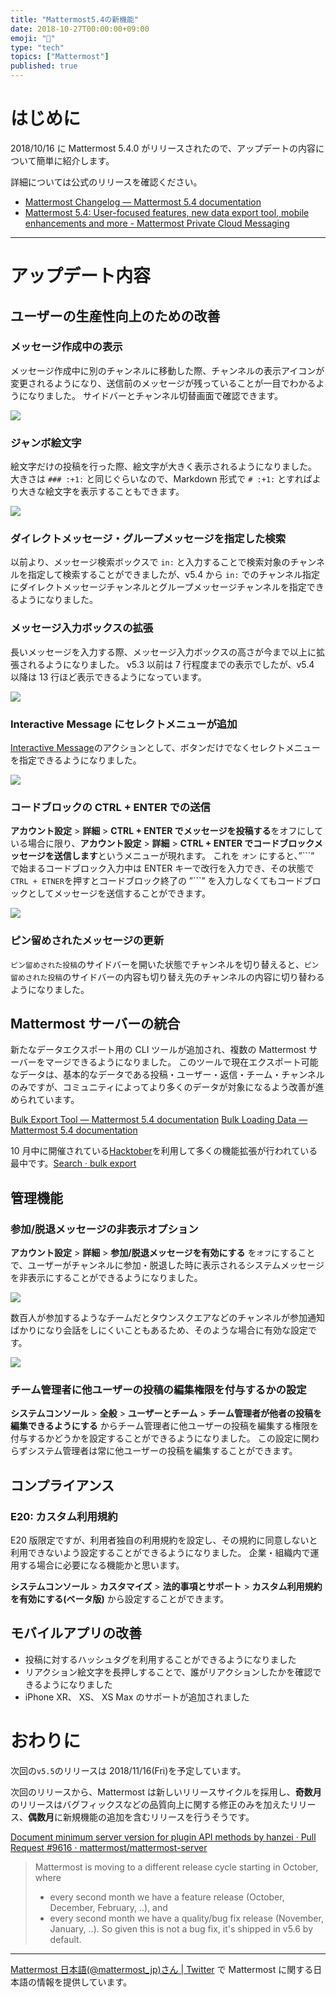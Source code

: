 ```yaml
---
title: "Mattermost5.4の新機能"
date: 2018-10-27T00:00:00+09:00
emoji: "📣"
type: "tech"
topics: ["Mattermost"]
published: true
---
```


# はじめに

2018/10/16 に Mattermost 5.4.0 がリリースされたので、アップデートの内容について簡単に紹介します。

詳細については公式のリリースを確認ください。

- [Mattermost Changelog — Mattermost 5\.4 documentation](https://docs.mattermost.com/administration/changelog.html#release-v5-4)
- [Mattermost 5\.4: User\-focused features, new data export tool, mobile enhancements and more \- Mattermost Private Cloud Messaging](https://mattermost.com/blog/mattermost-5-4-user-focused-features-new-data-export-tool-mobile-enhancements-and-more/)

---

# アップデート内容

## ユーザーの生産性向上のための改善

### メッセージ作成中の表示

メッセージ作成中に別のチャンネルに移動した際、チャンネルの表示アイコンが変更されるようになり、送信前のメッセージが残っていることが一目でわかるようになりました。
サイドバーとチャンネル切替画面で確認できます。

![](https://qiita-image-store.s3.amazonaws.com/0/9891/db9d0e3a-10a2-70bb-c61c-a97077bc1334.png)

### ジャンボ絵文字

絵文字だけの投稿を行った際、絵文字が大きく表示されるようになりました。
大きさは `### :+1:` と同じぐらいなので、Markdown 形式で `# :+1:` とすればより大きな絵文字を表示することもできます。

![](https://qiita-image-store.s3.amazonaws.com/0/9891/3e4597db-9728-2056-f68b-4f3823fe58a2.png)

### ダイレクトメッセージ・グループメッセージを指定した検索

以前より、メッセージ検索ボックスで `in:` と入力することで検索対象のチャンネルを指定して検索することができましたが、v5.4 から `in:` でのチャンネル指定にダイレクトメッセージチャンネルとグループメッセージチャンネルを指定できるようになりました。

### メッセージ入力ボックスの拡張

長いメッセージを入力する際、メッセージ入力ボックスの高さが今まで以上に拡張されるようになりました。
v5.3 以前は 7 行程度までの表示でしたが、v5.4 以降は 13 行ほど表示できるようになっています。

![](https://qiita-image-store.s3.amazonaws.com/0/9891/6a454a71-5933-9e8d-c0ce-5fcf05bad985.png)

### Interactive Message にセレクトメニューが追加

[Interactive Message](https://docs.mattermost.com/developer/interactive-messages.html#message-menus)のアクションとして、ボタンだけでなくセレクトメニューを指定できるようになりました。

![](https://qiita-image-store.s3.amazonaws.com/0/9891/61531d68-666a-41cd-03f9-d67b496dc95a.png)

### コードブロックの CTRL + ENTER での送信

**アカウント設定** > **詳細** > **CTRL + ENTER でメッセージを投稿する**をオフにしている場合に限り、**アカウント設定** > **詳細** > **CTRL + ENTER でコードブロックメッセージを送信します**というメニューが現れます。
これを `オン` にすると、”\`\`\`” で始まるコードブロック入力中は ENTER キーで改行を入力でき、その状態で`CTRL + ETNER`を押すとコードブロック終了の ”\`\`\`” を入力しなくてもコードブロックとしてメッセージを送信することができます。

![](https://qiita-image-store.s3.amazonaws.com/0/9891/e2089920-df87-8130-b491-c6609e9ef872.png)

### ピン留めされたメッセージの更新

`ピン留めされた投稿`のサイドバーを開いた状態でチャンネルを切り替えると、`ピン留めされた投稿`のサイドバーの内容も切り替え先のチャンネルの内容に切り替わるようになりました。

## Mattermost サーバーの統合

新たなデータエクスポート用の CLI ツールが追加され、複数の Mattermost サーバーをマージできるようになりました。
このツールで現在エクスポート可能なデータは、基本的なデータである投稿・ユーザー・返信・チーム・チャンネルのみですが、コミュニティによってより多くのデータが対象になるよう改善が進められています。

[Bulk Export Tool — Mattermost 5\.4 documentation](https://docs.mattermost.com/administration/bulk-export.html)
[Bulk Loading Data — Mattermost 5\.4 documentation](https://docs.mattermost.com/deployment/bulk-loading.html)

10 月中に開催されている[Hacktober](https://hacktoberfest.digitalocean.com/)を利用して多くの機能拡張が行われている最中です。[Search · bulk export](https://github.com/mattermost/mattermost-server/search?q=bulk+export&type=Issues)

## 管理機能

### 参加/脱退メッセージの非表示オプション

**アカウント設定** > **詳細** > **参加/脱退メッセージを有効にする** を`オフ`にすることで、ユーザーがチャンネルに参加・脱退した時に表示されるシステムメッセージを非表示にすることができるようになりました。

![](https://qiita-image-store.s3.amazonaws.com/0/9891/1ef217b6-5240-8445-840c-b460bb6b91dd.png)

数百人が参加するようなチームだとタウンスクエアなどのチャンネルが参加通知ばかりになり会話をしにくいこともあるため、そのような場合に有効な設定です。

![](https://qiita-image-store.s3.amazonaws.com/0/9891/96aeba1b-75ed-d47a-0859-089e5027beeb.png)

### チーム管理者に他ユーザーの投稿の編集権限を付与するかの設定

**システムコンソール** > **全般** > **ユーザーとチーム** > **チーム管理者が他者の投稿を編集できるようにする** からチーム管理者に他ユーザーの投稿を編集する権限を付与するかどうかを設定することができるようになりました。
この設定に関わらずシステム管理者は常に他ユーザーの投稿を編集することができます。

## コンプライアンス

### E20: カスタム利用規約

E20 版限定ですが、利用者独自の利用規約を設定し、その規約に同意しないと利用できないよう設定することができるようになりました。
企業・組織内で運用する場合に必要になる機能かと思います。

**システムコンソール** > **カスタマイズ** > **法的事項とサポート** > **カスタム利用規約を有効にする(ベータ版)** から設定することができます。

## モバイルアプリの改善

- 投稿に対するハッシュタグを利用することができるようになりました
- リアクション絵文字を長押しすることで、誰がリアクションしたかを確認できるようになりました
- iPhone XR、 XS、 XS Max のサポートが追加されました

# おわりに

次回の`v5.5`のリリースは 2018/11/16(Fri)を予定しています。

次回のリリースから、Mattermost は新しいリリースサイクルを採用し、**奇数月**のリリースはバグフィックスなどの品質向上に関する修正のみを加えたリリース、**偶数月**に新規機能の追加を含むリリースを行うそうです。

[Document minimum server version for plugin API methods by hanzei · Pull Request \#9616 · mattermost/mattermost\-server](https://github.com/mattermost/mattermost-server/pull/9616#issuecomment-429815195)

> Mattermost is moving to a different release cycle starting in October, where
>
> - every second month we have a feature release (October, December, February, ..), and
> - every second month we have a quality/bug fix release (November, January, ..).
>   So given this is not a bug fix, it's shipped in v5.6 by default.

---

[Mattermost 日本語\(@mattermost_jp\)さん \| Twitter](https://twitter.com/mattermost_jp?lang=ja) で Mattermost に関する日本語の情報を提供しています。

